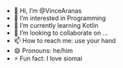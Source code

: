 - 👋 Hi, I’m @VinceAranas
- 👀 I’m interested in Programming
- 🌱 I’m currently learning Kotlin
- 💞️ I’m looking to collaborate on ...
- 📫 How to reach me: use your hand
- 😄 Pronouns: he/him
- ⚡ Fun fact: I love siomai

<!---
VinceAranas/VinceAranas is a ✨ special ✨ repository because its `README.md` (this file) appears on your GitHub profile.
You can click the Preview link to take a look at your changes.
--->
